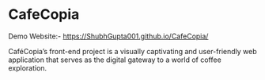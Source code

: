 # CafeCopia

Demo Website:- https://ShubhGupta001.github.io/CafeCopia/
 
CaféCopia’s front-end project is a visually captivating and user-friendly web application that serves as the digital gateway to a world of coffee exploration.
